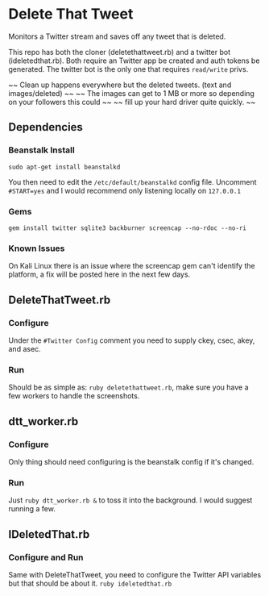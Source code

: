 Delete That Tweet
====================

Monitors a Twitter stream and saves off any tweet that is deleted.

This repo has both the cloner (deletethattweet.rb) and a twitter bot (ideletedthat.rb).
Both require an Twitter app be created and auth tokens be generated.
The twitter bot is the only one that requires `read/write` privs.

~~ Clean up happens everywhere but the deleted tweets. (text and images/deleted) ~~
~~ The images can get to 1 MB or more so depending on your followers this could  ~~
~~ fill up your hard driver quite quickly. ~~

## Dependencies

### Beanstalk Install

```
sudo apt-get install beanstalkd
```
You then need to edit the `/etc/default/beanstalkd` config file. Uncomment `#START=yes` and I would recommend only listening locally on `127.0.0.1`

### Gems

```
gem install twitter sqlite3 backburner screencap --no-rdoc --no-ri
```

### Known Issues

On Kali Linux there is an issue where the screencap gem can't identify the platform, a fix will be posted here in the next few days.

## DeleteThatTweet.rb

### Configure

Under the `#Twitter Config` comment you need to supply ckey, csec, akey, and asec.

### Run

Should be as simple as: `ruby deletethattweet.rb`, make sure you have a few workers to handle the screenshots.

## dtt_worker.rb

### Configure

Only thing should need configuring is the beanstalk config if it's changed.

### Run

Just `ruby dtt_worker.rb &` to toss it into the background. I would suggest running a few.

## IDeletedThat.rb

### Configure and Run

Same with DeleteThatTweet, you need to configure the Twitter API variables but that should be about it. `ruby ideletedthat.rb`

